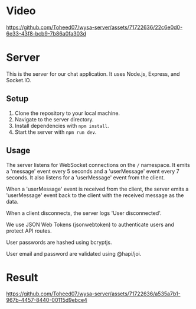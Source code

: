 # Video

https://github.com/Toheed07/wysa-server/assets/71722636/22c6e0d0-6e33-43f8-bcb9-7b86a0fa303d

# Server

This is the server for our chat application. It uses Node.js, Express, and Socket.IO.

## Setup

1. Clone the repository to your local machine.
2. Navigate to the server directory.
3. Install dependencies with `npm install`.
4. Start the server with `npm run dev`.

## Usage

The server listens for WebSocket connections on the `/` namespace. It emits a 'message' event every 5 seconds and a 'userMessage' event every 7 seconds. It also listens for a 'userMessage' event from the client.

When a 'userMessage' event is received from the client, the server emits a 'userMessage' event back to the client with the received message as the data.

When a client disconnects, the server logs 'User disconnected'.

We use JSON Web Tokens (jsonwebtoken) to authenticate users and protect API routes.

User passwords are hashed using bcryptjs.

User email and password are validated using @hapi/joi.

# Result

https://github.com/Toheed07/wysa-server/assets/71722636/a535a7b1-967b-4457-8440-00115d9ebce4

